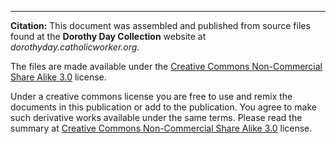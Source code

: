 
------------

**Citation:** This document was assembled and published from source files found at the **Dorothy Day Collection** website at _dorothyday.catholicworker.org._

The files are made available under the <a href="http://www.creativecommons.org/licenses/by-nc-sa/3.0/us/" target="_blank">Creative Commons Non-Commercial Share Alike 3.0</a> license. 

Under a creative commons license you are free to use and remix the documents in this publication or add to the publication. You agree to make such derivative works available under the same terms. Please read the summary at <a href="http://www.creativecommons.org/licenses/by-nc-sa/3.0/us/" target="_blank">Creative Commons Non-Commercial Share Alike 3.0</a> license.





